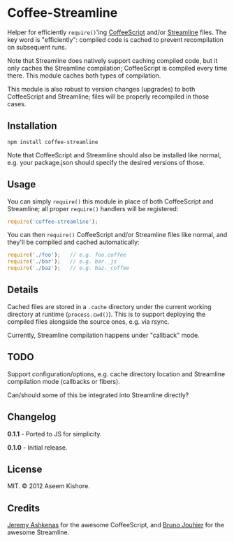 # Coffee-Streamline

Helper for efficiently `require()`'ing [CoffeeScript][] and/or [Streamline][]
files. The key word is "efficiently": compiled code is cached to prevent
recompilation on subsequent runs.

[coffeescript]: http://coffeescript.org/
[streamline]: https://github.com/Sage/streamlinejs

Note that Streamline does natively support caching compiled code, but it only
caches the Streamline compilation; CoffeeScript is compiled every time there.
This module caches both types of compilation.

This module is also robust to version changes (upgrades) to both CoffeeScript
and Streamline; files will be properly recompiled in those cases.

## Installation

```
npm install coffee-streamline
```

Note that CoffeeScript and Streamline should also be installed like normal,
e.g. your package.json should specify the desired versions of those.

## Usage

You can simply `require()` this module in place of both CoffeeScript and
Streamline; all proper `require()` handlers will be registered:

```js
require('coffee-streamline');
```

You can then `require()` CoffeeScript and/or Streamline files like normal, and
they'll be compiled and cached automatically:

```js
require('./foo');   // e.g. foo.coffee
require('./bar');   // e.g. bar._js
require('./baz');   // e.g. baz._coffee
```

## Details

Cached files are stored in a `.cache` directory under the current working
directory at runtime (`process.cwd()`). This is to support deploying the
compiled files alongside the source ones, e.g. via rsync.

Currently, Streamline compilation happens under "callback" mode.

## TODO

Support configuration/options, e.g. cache directory location and Streamline
compilation mode (callbacks or fibers).

Can/should some of this be integrated into Streamline directly?

## Changelog

**0.1.1** - Ported to JS for simplicity.

**0.1.0** - Initial release.

## License

MIT. &copy; 2012 Aseem Kishore.

## Credits

[Jeremy Ashkenas](https://github.com/jashkenas) for the awesome CoffeeScript,
and [Bruno Jouhier](https://github.com/bjouhier) for the awesome Streamline.
